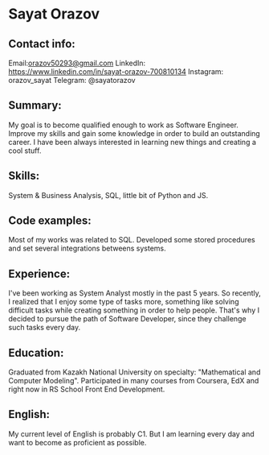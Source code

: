 # Sayat Orazov

## Contact info:
Email:orazov50293@gmail.com
LinkedIn: https://www.linkedin.com/in/sayat-orazov-700810134
Instagram: orazov_sayat
Telegram: @sayatorazov

## Summary:
My goal is to become qualified enough to work as Software Engineer. Improve my skills and gain some knowledge in order to build an outstanding career. I have been always interested in learning new things and creating a cool stuff. 

## Skills:
System & Business Analysis, SQL, little bit of Python and JS.

## Code examples:
Most of my works was related to SQL. Developed some stored procedures and set several integrations betweens systems. 

## Experience:
I've been working as System Analyst mostly in the past 5 years. So recently, I realized that I enjoy some type of tasks more, something like solving difficult tasks while creating something in order to help people. That's why I decided to pursue the path of Software Developer, since they challenge such tasks every day. 

## Education:
Graduated from Kazakh National University on specialty: "Mathematical and Computer Modeling". Participated in many courses from Coursera, EdX and right now in RS School Front End Development.

## English:
My current level of English is probably C1. But I am learning every day and want to become as proficient as possible.
